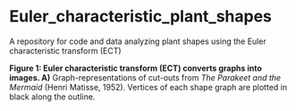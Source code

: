 # Euler_characteristic_plant_shapes
A repository for code and data analyzing plant shapes using the Euler characteristic transform (ECT)

**Figure 1: Euler characteristic transform (ECT) converts graphs into images. A)** Graph-representations of cut-outs from *The Parakeet and the Mermaid* (Henri Matisse, 1952). Vertices of each shape graph are plotted in black along the outline. 
